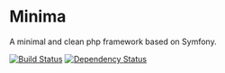 Minima
======

A minimal and clean php framework based on Symfony.

[![Build Status](https://travis-ci.org/voxsim/minima.svg?branch=master)](https://travis-ci.org/voxsim/minima)
[![Dependency Status](https://www.versioneye.com/php/voxsim:minima/master/badge.svg)](https://www.versioneye.com/php/voxsim:minima/master)
